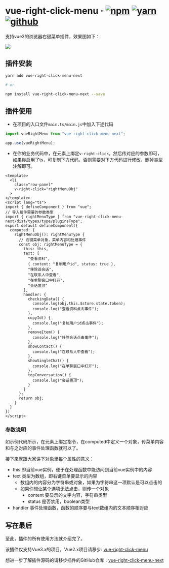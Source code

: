 # vue-right-click-menu · [![npm](https://img.shields.io/badge/npm-v1.0.0-2081C1)]() [![yarn](https://img.shields.io/badge/yarn-v1.0.0-F37E42)]() [![github](https://img.shields.io/badge/GitHub-depositary-9A9A9A)]()
支持vue3的浏览器右键菜单插件，效果图如下：

![](https://p9-juejin.byteimg.com/tos-cn-i-k3u1fbpfcp/0261ae22733144a6ac67ec16008355d2~tplv-k3u1fbpfcp-watermark.image)

## 插件安装
```bash
yarn add vue-right-click-menu-next

# or

npm install vue-right-click-menu-next --save
```
## 插件使用

* 在项目的入口文件`main.ts/main.js`中加入下述代码
```javascript
import vueRightMenu from "vue-right-click-menu-next";

app.use(vueRightMenu);
```
* 在你的业务代码中，在元素上绑定`v-right-click`，然后传对应的参数即可，如果你启用了ts，可复制下方代码，否则需要对下方代码进行修改，删掉类型注解即可。
```vue
<template>
  <li
    class="row-panel"
    v-right-click="rightMenuObj"
  >
</template>
<script lang="ts">
import { defineComponent } from "vue";
// 导入插件需要的参数类型
import { rightMenuType } from "vue-right-click-menu-next/dist/types/type/pluginsType";
export default defineComponent({
  computed: {
    rightMenuObj(): rightMenuType {
      // 右键菜单对象，菜单内容和处理事件
      const obj: rightMenuType = {
        this: this,
        text: [
          "查看资料",
          { content: "复制用户id", status: true },
          "移除该会话",
          "在联系人中查看",
          "在单聊窗口中打开",
          "会话置顶"
        ],
        handler: {
          checkingData() {
            console.log(obj.this.$store.state.token);
            console.log("查看资料点击事件");
          },
          copyId() {
            console.log("复制用户id点击事件");
          },
          removeItem() {
            console.log("移除会话点击事件");
          },
          showContact() {
            console.log("在联系人中查看");
          },
          showSingleChat() {
            console.log("在单聊窗口中打开");
          },
          topConversation() {
            console.log("会话置顶");
          }
        }
      };
      return obj;
    }
  }
})
</script>
```
### 参数说明
如示例代码所示，在元素上绑定指令，在computed中定义一个对象，传菜单内容和与之对应的事件处理函数就可以了。

接下来就跟大家讲下对象里每个属性的意义：
* this 即当前vue实例，便于在处理函数中能访问到当前vue实例中的内容
* text 类型为数组，即右键菜单要显示的内容
  * 数组内的内容分为字符串或对象，如果为字符串这一项默认是可以点击的
  * 如果你想让某个选项无法点击，则传一个对象  
    * content 要显示的文字内容，字符串类型
    * status 是否禁用，boolean类型
* handler 事件处理函数，函数的顺序要与text数组内的文本顺序相对应

## 写在最后
至此，插件的所有使用方法就介绍完了。

该插件仅支持Vue3.x的项目，Vue2.x项目请移步: [vue-right-click-menu](https://github.com/likaia/vue-right-click-menu)

想进一步了解插件源码的请移步插件的GitHub仓库：[vue-right-click-menu-next](https://github.com/likaia/vue-right-click-menu-next)
